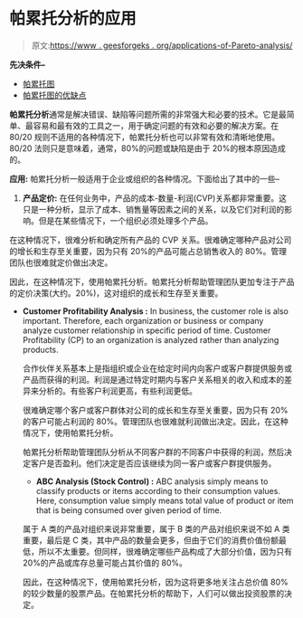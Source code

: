 # 帕累托分析的应用

> 原文:[https://www . geesforgeks . org/applications-of-Pareto-analysis/](https://www.geeksforgeeks.org/applications-of-pareto-analysis/)

**先决条件–**

*   [帕累托图](http://geeksforgeeks.org/when-to-use-a-defect-pareto-chart/)
*   [帕累托图的优缺点](https://www.geeksforgeeks.org/advantages-and-disadvantages-of-pareto-chart/)

**帕累托分析**通常是解决错误、缺陷等问题所需的非常强大和必要的技术。它是最简单、最容易和最有效的工具之一，用于确定问题的有效和必要的解决方案。在 80/20 规则不适用的各种情况下，帕累托分析也可以非常有效和清晰地使用。80/20 法则只是意味着，通常，80%的问题或缺陷是由于 20%的根本原因造成的。

**应用:**
帕累托分析一般适用于企业或组织的各种情况。下面给出了其中的一些–

1.  **产品定价:**
    在任何业务中，产品的成本-数量-利润(CVP)关系都非常重要。这只是一种分析，显示了成本、销售量等因素之间的关系，以及它们对利润的影响。但是在某些情况下，一个组织必须处理多个产品。

在这种情况下，很难分析和确定所有产品的 CVP 关系。很难确定哪种产品对公司的增长和生存至关重要，因为只有 20%的产品可能占总销售收入的 80%。管理团队也很难就定价做出决定。

因此，在这种情况下，使用帕累托分析。帕累托分析帮助管理团队更加专注于产品的定价决策(大约。20%)，这对组织的成长和生存至关重要。

*   **Customer Profitability Analysis :**
    In business, the customer role is also important. Therefore, each organization or business or company analyze customer relationship in specific period of time. Customer Profitability (CP) to an organization is analyzed rather than analyzing products.

    合作伙伴关系基本上是指组织或企业在给定时间内向客户或客户群提供服务或产品而获得的利润。利润是通过特定时期内与客户关系相关的收入和成本的差异来分析的。有些客户利润更高，有些利润更低。

    很难确定哪个客户或客户群体对公司的成长和生存至关重要，因为只有 20%的客户可能占利润的 80%。管理团队也很难就利润做出决定。因此，在这种情况下，使用帕累托分析。

    帕累托分析帮助管理团队分析从不同客户群的不同客户中获得的利润，然后决定客户是否盈利。他们决定是否应该继续为同一客户或客户群提供服务。

    *   **ABC Analysis (Stock Control) :**
    ABC analysis simply means to classify products or items according to their consumption values. Here, consumption value simply means total value of product or item that is being consumed over given period of time.

    属于 A 类的产品对组织来说非常重要，属于 B 类的产品对组织来说不如 A 类重要，最后是 C 类，其中产品的数量会更多，但由于它们的消费价值份额最低，所以不太重要。但同样，很难确定哪些产品构成了大部分价值，因为只有 20%的产品或库存总量可能占其价值的 80%。

    因此，在这种情况下，使用帕累托分析，因为这将更多地关注占总价值 80%的较少数量的股票产品。在帕累托分析的帮助下，人们可以做出投资股票的决定。
